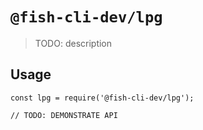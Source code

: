 # `@fish-cli-dev/lpg`

> TODO: description

## Usage

```
const lpg = require('@fish-cli-dev/lpg');

// TODO: DEMONSTRATE API
```
